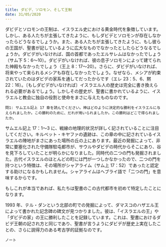 ```yaml
---
title: ダビデ、ソロモン、そして王制
date: 31/05/2020
---
```


ダビデとソロモンの王制は、イスラエル史における黄金時代を象徴しています。しかし、ある人たちが主張してきたように、もしダビデとソロモンが存在しなかったらどうなるでしょうか。また、ある人たちが主張してきたように、もし彼らの王国が、聖書が記しているように広大なものでなかったとしたらどうなるでしょうか。ダビデがいなければ、国の首都であったエルサレムはなかったでしょう（サム下 5：6～10）。ダビデがいなければ、彼の息子ソロモンによって建てられた神殿もなかったでしょう（王上 8：17～20）。さらに、ダビデがいなければ、将来やって来られるメシアも存在しなかったでしょう。なぜなら、メシアが約束されていたのはダビデの家系を通してだったからです（エレ 23：5、6、黙 22：16）。〔もしダビデがいなければ〕イスラエル人の歴史は完全に書き換えられる必要があるでしょう。しかしその歴史が、聖書に書かれているように、イスラエルと教会に独自の役割と使命をまさに与えたものなのです。

`問1: サムエル記上 17 章を読んでください。神はどのように決定的な勝利をイスラエルに与えられましたか。この勝利のために、だれが用いられましたか。この勝利はどこで得られましたか。`

サムエル記上 17：1～3 に、戦線の地理的状況が詳しく記されていることに注目してください。キルベット・キヤファの遺跡は、この章の中に記されているイスラエルの陣地がまさにあった場所の丘の上にあります。最近の発掘によって、非常に要塞化された守備隊駐屯都市が、サウルやダビデの時代からそこにあり、谷を見下ろしていたことが明らかになりました。同時代の二つの門も発掘されました。古代イスラエルのほとんどの町には門が一つしかなかったので、二つの門を持つという特徴は、その場所がシャアライム（サム上 17：52）であったと認定する助けになるかもしれません。シャアライムはヘブライ語で「二つの門」を意味するからです。

もしこれが本当であれば、私たちは聖書のこの古代都市を初めて特定したことになります。

1993 年、テル・ダンという北部の町での発掘によって、ダマスコのハザエル王によって書かれた記念碑の碑文が見つかりました。彼は、「イスラエルの王」や「ダビデの家」の王に勝利したことを記録しています。これは、聖書におけるダビデ王朝の記され方と同じであり、聖書が言うようにダビデが歴史上実在したことの、さらに説得力のある考古学的証拠なのです。

`ノート`